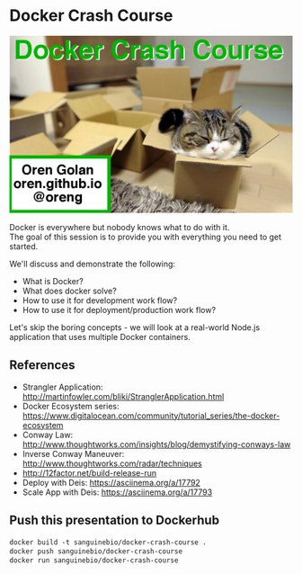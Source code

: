 # Docker Crash Course

![docker crash](website/pictures/intro.png)

Docker is everywhere but nobody knows what to do with it.  
The goal of this session is to provide you with everything you need to get started.

We'll discuss and demonstrate the following:

* What is Docker?
* What does docker solve?
* How to use it for development work flow?
* How to use it for deployment/production work flow?

Let's skip the boring concepts - we will look at a real-world Node.js application that uses multiple Docker containers.


## References

* Strangler Application:  http://martinfowler.com/bliki/StranglerApplication.html
* Docker Ecosystem series:  https://www.digitalocean.com/community/tutorial_series/the-docker-ecosystem
* Conway Law: 
http://www.thoughtworks.com/insights/blog/demystifying-conways-law
* Inverse Conway Maneuver: http://www.thoughtworks.com/radar/techniques
* http://12factor.net/build-release-run
* Deploy with Deis: https://asciinema.org/a/17792
* Scale App with Deis: https://asciinema.org/a/17793

## Push this presentation to Dockerhub

    docker build -t sanguinebio/docker-crash-course .
    docker push sanguinebio/docker-crash-course 
    docker run sanguinebio/docker-crash-course 
